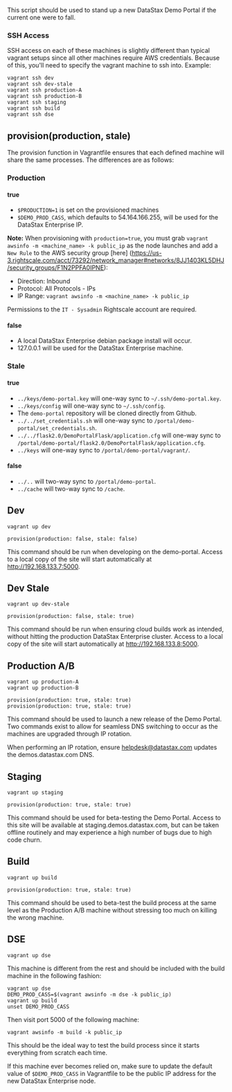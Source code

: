 This script should be used to stand up a new DataStax Demo Portal
if the current one were to fall.

### SSH Access

SSH access on each of these machines is slightly different than typical vagrant
setups since all other machines require AWS credentials. Because of this, you'll
need to specify the vagrant machine to ssh into. Example:

    vagrant ssh dev
    vagrant ssh dev-stale
    vagrant ssh production-A
    vagrant ssh production-B
    vagrant ssh staging
    vagrant ssh build
    vagrant ssh dse

## provision(production, stale)

The provision function in Vagrantfile ensures that each defined machine will
share the same processes. The differences are as follows:

### Production

#### true

* `$PRODUCTION=1` is set on the provisioned machines
* `$DEMO_PROD_CASS`, which defaults to 54.164.166.255, will be used for the
DataStax Enterprise IP.

**Note:** When provisioning with `production=true`, you must grab
`vagrant awsinfo -m <machine_name> -k public_ip` as the node launches and add
a `New Rule` to the AWS security group [here]
(https://us-3.rightscale.com/acct/73292/network_manager#networks/8JJ1403KL5DHJ/security_groups/F1N2PPFA0IPNE):

* Direction: Inbound
* Protocol: All Protocols - IPs
* IP Range: `vagrant awsinfo -m <machine_name> -k public_ip`

Permissions to the `IT - Sysadmin` Rightscale account are required.

#### false

* A local DataStax Enterprise debian package install will occur.
* 127.0.0.1 will be used for the DataStax Enterprise machine.

### Stale

#### true

* `../keys/demo-portal.key` will one-way sync to `~/.ssh/demo-portal.key`.
* `../keys/config` will one-way sync to `~/.ssh/config`.
* The `demo-portal` repository will be cloned directly from Github.
* `../../set_credentials.sh` will one-way sync to
`/portal/demo-portal/set_credentials.sh`.
* `../../flask2.0/DemoPortalFlask/application.cfg` will one-way sync to
`/portal/demo-portal/flask2.0/DemoPortalFlask/application.cfg`.
* `../keys` will one-way sync to `/portal/demo-portal/vagrant/`.

#### false

* `../..` will two-way sync to `/portal/demo-portal`.
* `../cache` will two-way sync to `/cache`.

## Dev

    vagrant up dev

    provision(production: false, stale: false)

This command should be run when developing on the demo-portal. Access to a local
copy of the site will start automatically at http://192.168.133.7:5000.

## Dev Stale

    vagrant up dev-stale

    provision(production: false, stale: true)

This command should be run when ensuring cloud builds work as intended, without
hitting the production DataStax Enterprise cluster. Access to a local
copy of the site will start automatically at http://192.168.133.8:5000.

## Production A/B

    vagrant up production-A
    vagrant up production-B

    provision(production: true, stale: true)
    provision(production: true, stale: true)

This command should be used to launch a new release of the Demo Portal. Two
commands exist to allow for seamless DNS switching to occur as the machines
are upgraded through IP rotation.

When performing an IP rotation, ensure helpdesk@datastax.com updates the
demos.datastax.com DNS.

## Staging

    vagrant up staging

    provision(production: true, stale: true)

This command should be used for beta-testing the Demo Portal. Access to this
site will be available at staging.demos.datastax.com, but can be taken offline
routinely and may experience a high number of bugs due to high code churn.

## Build

    vagrant up build

    provision(production: true, stale: true)

This command should be used to beta-test the build process at the same level as
the Production A/B machine without stressing too much on killing the wrong
machine.

## DSE

    vagrant up dse

This machine is different from the rest and should be included with the build
machine in the following fashion:

    vagrant up dse
    DEMO_PROD_CASS=$(vagrant awsinfo -m dse -k public_ip)
    vagrant up build
    unset DEMO_PROD_CASS

Then visit port 5000 of the following machine:

    vagrant awsinfo -m build -k public_ip

This should be the ideal way to test the build process since it starts
everything from scratch each time.

If this machine ever becomes relied on, make sure to update the default value
of `$DEMO_PROD_CASS` in Vagrantfile to be the public IP address for the new
DataStax Enterprise node.

